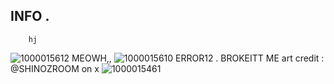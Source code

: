  ## INFO   .   



        hj




![1000015612](https://github.com/user-attachments/assets/93388e03-e601-4ae6-8c0c-a1a8ac06d847)
  MEOWH,,
![1000015610](https://github.com/user-attachments/assets/0487dc3d-705a-4383-b074-cda2fbd857be)
  ERROR12 . BROKEITT ME
   art credit : @SHINOZROOM on x
![1000015461](https://github.com/user-attachments/assets/23899c48-fe44-4db3-9efb-b3788885b7f7)
  
